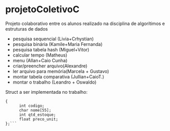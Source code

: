 # projetoColetivoC
Projeto colaborativo entre os alunos realizado na disciplina de algorítimos e estruturas de dados

- pesquisa sequencial (Livia+Crhystian)
- pesquisa binária (Kamile+Maria Fernanda)
- pesquisa tabela hash (Miguel+Vitor)
- calcular tempo (Matheus)
- menu (Allan+Caio Cunha)
- criar/preencher arquivo(Alexandre)
- ler arquivo para memória(Marcela + Gustavo)
- montar tabela comparativa (Jullian+CaioT.)
- montar o trabalho (Leandro + Oswaldo)

Struct a ser implementada no trabalho:

```struct Produto
{
      int codigo;
      char nome[55];
      int qtd_estoque;
      float preco_unit;
};```
